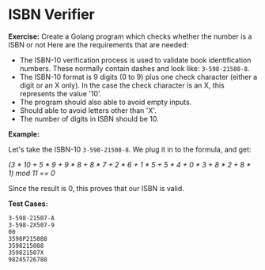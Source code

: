 # ISBN Verifier

**Exercise:**
Create a Golang program which checks whether the number is a ISBN or not
Here are the requirements that are needed:

* The ISBN-10 verification process is used to validate book identification numbers. These normally contain dashes and look like: ``3-598-21508-8``.
* The ISBN-10 format is 9 digits (0 to 9) plus one check character (either a digit or an X only). In the case the check character is an X, this represents the value '10'.
* The program should also able to avoid empty inputs.
* Should able to avoid letters other than 'X'.
* The number of digits in ISBN should be 10.


**Example:**

Let's take the ISBN-10 ``3-598-21508-8``. We plug it in to the formula, and get:

*(3 * 10 + 5 * 9 + 9 * 8 + 8 * 7 + 2 * 6 + 1 * 5 + 5 * 4 + 0 * 3 + 8 * 2 + 8 * 1) mod 11 == 0*

Since the result is 0, this proves that our ISBN is valid.

**Test Cases:**
```
3-598-21507-A
3-598-2X507-9
00
3598P215088
3598215088
359821507X
98245726788
```